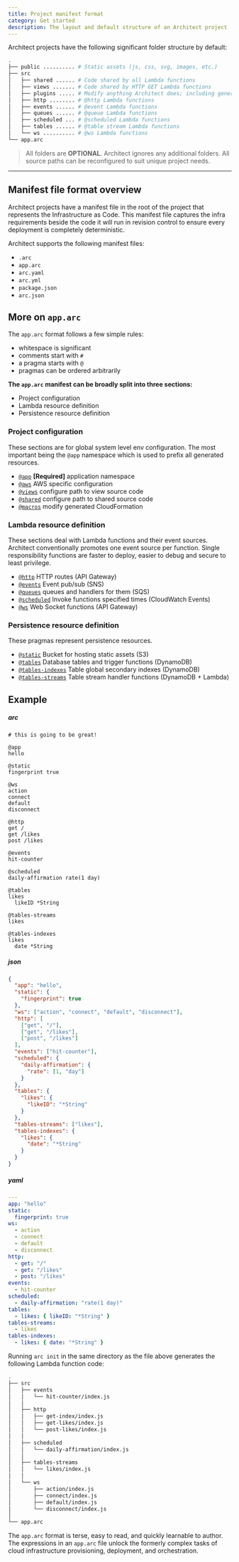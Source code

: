 ```yaml
---
title: Project manifest format
category: Get started
description: The layout and default structure of an Architect project
---
```


Architect projects have the following significant folder structure by default:

```bash
.
├── public .......... # Static assets (js, css, svg, images, etc.)
├── src
│   ├── shared ...... # Code shared by all Lambda functions
│   ├── views ....... # Code shared by HTTP GET Lambda functions
│   ├── plugins ..... # Modify anything Architect does; including generated CloudFormation
│   ├── http ........ # @http Lambda functions
│   ├── events ...... # @event Lambda functions
│   ├── queues ...... # @queue Lambda functions
│   ├── scheduled ... # @scheduled Lambda functions
│   ├── tables ...... # @table stream Lambda functions
│   └── ws .......... # @ws Lambda functions
└── app.arc
```

> All folders are **OPTIONAL**. Architect ignores any additional folders. All source paths can be reconfigured to suit unique project needs.

---

## Manifest file format overview

Architect projects have a manifest file in the root of the project that represents the Infrastructure as Code. This manifest file captures the infra requirements beside the code it will run in revision control to ensure every deployment is completely deterministic.

Architect supports the following manifest files:

- `.arc`
- `app.arc`
- `arc.yaml`
- `arc.yml`
- `package.json`
- `arc.json`

## More on `app.arc`

The `app.arc` format follows a few simple rules:

- whitespace is significant
- comments start with `#`
- a pragma starts with `@`
- pragmas can be ordered arbitrarily

**The `app.arc` manifest can be broadly split into three sections:**

- Project configuration
- Lambda resource definition
- Persistence resource definition

### Project configuration

These sections are for global system level env configuration. The most important being the `@app` namespace which is used to prefix all generated resources.

- [`@app`](../reference/project-manifest/app) **[Required]** application namespace
- [`@aws`](../reference/project-manifest/aws) AWS specific configuration
- [`@views`](../reference/project-manifest/views) configure path to view source code
- [`@shared`](../reference/project-manifest/shared) configure path to shared source code
- [`@macros`](../reference/project-manifest/macros) modify generated CloudFormation

### Lambda resource definition

These sections deal with Lambda functions and their event sources. Architect conventionally promotes one event source per function. Single responsibility functions are faster to deploy, easier to debug and secure to least privilege.

- [`@http`](../reference/project-manifest/http) HTTP routes (API Gateway)
- [`@events`](../reference/project-manifest/events) Event pub/sub (SNS)
- [`@queues`](../reference/project-manifest/queues) queues and handlers for them (SQS)
- [`@scheduled`](../reference/project-manifest/scheduled) Invoke functions specified times (CloudWatch Events)
- [`@ws`](../reference/project-manifest/ws) Web Socket functions (API Gateway)

### Persistence resource definition

These pragmas represent persistence resources.

- [`@static`](../reference/project-manifest/static) Bucket for hosting static assets (S3)
- [`@tables`](../reference/project-manifest/tables) Database tables and trigger functions (DynamoDB)
- [`@tables-indexes`](../reference/project-manifest/tables-indexes) Table global secondary indexes (DynamoDB)
- [`@tables-streams`](../reference/project-manifest/tables-streams) Table stream handler functions (DynamoDB + Lambda)

## Example

<arc-viewer default-tab=arc>
<div slot=contents>
<arc-tab label=arc>
<h5>arc</h5>
<div slot=content>

```arc
# this is going to be great!

@app
hello

@static
fingerprint true

@ws
action
connect
default
disconnect

@http
get /
get /likes
post /likes

@events
hit-counter

@scheduled
daily-affirmation rate(1 day)

@tables
likes
  likeID *String

@tables-streams
likes

@tables-indexes
likes
  date *String
```

</div>
</arc-tab>

<arc-tab label=json>
<h5>json</h5>
<div slot="content">

```json
{
  "app": "hello",
  "static": {
    "fingerprint": true
  },
  "ws": ["action", "connect", "default", "disconnect"],
  "http": [
    ["get", "/"],
    ["get", "/likes"],
    ["post", "/likes"]
  ],
  "events": ["hit-counter"],
  "scheduled": {
    "daily-affirmation": {
      "rate": [1, "day"]
    }
  },
  "tables": {
    "likes": {
      "likeID": "*String"
    }
  },
  "tables-streams": ["likes"],
  "tables-indexes": {
    "likes": {
      "date": "*String"
    }
  }
}
```

</div>
</arc-tab>

<arc-tab label=yaml>
<h5>yaml</h5>
<div slot="content">

```yaml
---
app: "hello"
static:
  fingerprint: true
ws:
  - action
  - connect
  - default
  - disconnect
http:
  - get: "/"
  - get: "/likes"
  - post: "/likes"
events:
  - hit-counter
scheduled:
  - daily-affirmation: "rate(1 day)"
tables:
  - likes: { likeID: "*String" }
tables-streams:
  - likes
tables-indexes:
  - likes: { date: "*String" }
```

</div>
</arc-tab>

</div>
</arc-viewer>

Running `arc init` in the same directory as the file above generates the following Lambda function code:

```bash
.
├── src
│   ├── events
│   │   └── hit-counter/index.js
│   │
│   ├── http
│   │   ├── get-index/index.js
│   │   ├── get-likes/index.js
│   │   └── post-likes/index.js
│   │
│   ├── scheduled
│   │   └── daily-affirmation/index.js
│   │
│   ├── tables-streams
│   │   └── likes/index.js
│   │
│   └── ws
│       ├── action/index.js
│       ├── connect/index.js
│       ├── default/index.js
│       └── disconnect/index.js
│
└── app.arc
```

The `app.arc` format is terse, easy to read, and quickly learnable to author. The expressions in an `app.arc` file unlock the formerly complex tasks of cloud infrastructure provisioning, deployment, and orchestration.
